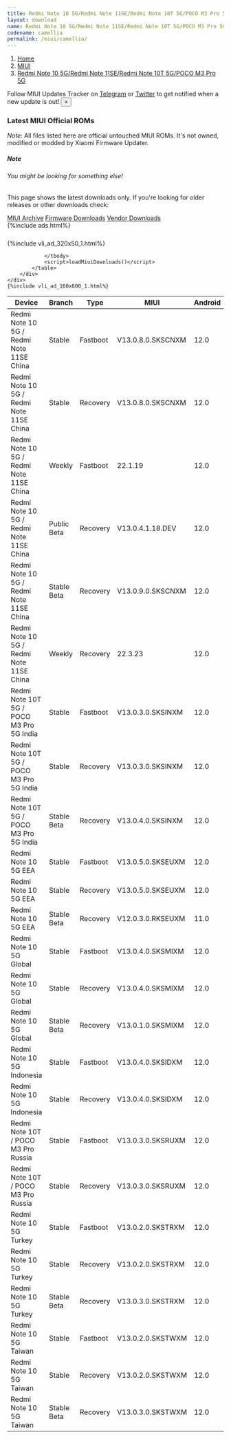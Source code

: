 ```yaml
---
title: Redmi Note 10 5G/Redmi Note 11SE/Redmi Note 10T 5G/POCO M3 Pro 5G (camellia) MIUI Downloads
layout: download
name: Redmi Note 10 5G/Redmi Note 11SE/Redmi Note 10T 5G/POCO M3 Pro 5G
codename: camellia
permalink: /miui/camellia/
---
```

<nav aria-label="breadcrumb">
    <ol class="breadcrumb">
        <li class="breadcrumb-item"><a href="/">Home</a></li>
        <li class="breadcrumb-item"><a href="/miui/">MIUI</a></li>
        <li class="breadcrumb-item active" aria-current="page"><a href="/miui/camellia/">Redmi Note 10 5G/Redmi Note 11SE/Redmi Note 10T 5G/POCO M3 Pro 5G</a></li>
    </ol>
</nav>
<div class="alert alert-primary alert-dismissible fade show" role="alert">
    Follow MIUI Updates Tracker on <a href="https://t.me/MIUIUpdatesTracker" class="alert-link">Telegram</a>
     or <a href="https://twitter.com/MiFwUpdater" class="alert-link">Twitter</a> to get notified when a new update is out!
    <button type="button" class="close" data-dismiss="alert" aria-label="Close">
        <span aria-hidden="true">&times;</span>
    </button>
</div>

### Latest MIUI Official ROMs
*Note*: All files listed here are official untouched MIUI ROMs. It's not owned, modified or modded by Xiaomi Firmware Updater.
<div class="card">
  <div class="card-body">
    <h5 class="card-title">Note</h5>
    <h6 class="card-subtitle mb-2 text-muted">You might be looking for something else!</h6>
    <p class="card-text">This page shows the latest downloads only.
     If you're looking for older releases or other downloads check:</p>
    <a href="/archive/miui/camellia/" class="card-link">MIUI Archive</a>
    <a href="/firmware/camellia/" class="card-link">Firmware Downloads</a>
    <a href="/vendor/camellia/" class="card-link">Vendor Downloads</a>
  </div>
</div>
{%include ads.html%}
<div class="row justify-content-center">
    <div class="col-10">
        <div class="table-responsive-md" style="margin-top: 25px;">
            {%include vli_ad_320x50_1.html%}
            <table id="miui" class="display dt-responsive nowrap compact table table-striped table-hover table-sm">
                <thead class="thead-dark">
                    <tr>
                        <th data-ref="device">Device</th>
                        <th data-ref="branch">Branch</th>
                        <th data-ref="type">Type</th>
                        <th data-ref="miui">MIUI</th>
                        <th data-ref="android">Android</th>
                        <th data-ref="size">Size</th>
                        <th data-ref="size">Date</th>
                        <th data-ref="link">Link</th>
                    </tr>
                </thead>
                <tbody>
                <tr><td>Redmi Note 10 5G / Redmi Note 11SE China</td><td>Stable</td><td>Fastboot</td><td>V13.0.8.0.SKSCNXM</td><td>12.0</td><td>5.5 GB</td><td>2022-11-20</td><td><a href="/miui/camellia/stable/V13.0.8.0.SKSCNXM/">Download</a></td></tr>
<tr><td>Redmi Note 10 5G / Redmi Note 11SE China</td><td>Stable</td><td>Recovery</td><td>V13.0.8.0.SKSCNXM</td><td>12.0</td><td>4.0 GB</td><td>2022-11-28</td><td><a href="/miui/camellia/stable/V13.0.8.0.SKSCNXM/">Download</a></td></tr>
<tr><td>Redmi Note 10 5G / Redmi Note 11SE China</td><td>Weekly</td><td>Fastboot</td><td>22.1.19</td><td>12.0</td><td>5.5 GB</td><td>2022-01-19</td><td><a href="/miui/camellia/weekly/22.1.19/">Download</a></td></tr>
<tr><td>Redmi Note 10 5G / Redmi Note 11SE China</td><td>Public Beta</td><td>Recovery</td><td>V13.0.4.1.18.DEV</td><td>12.0</td><td>3.7 GB</td><td>2022-03-25</td><td><a href="/miui/camellia/public beta/V13.0.4.1.18.DEV/">Download</a></td></tr>
<tr><td>Redmi Note 10 5G / Redmi Note 11SE China</td><td>Stable Beta</td><td>Recovery</td><td>V13.0.9.0.SKSCNXM</td><td>12.0</td><td>4.0 GB</td><td>2022-12-05</td><td><a href="/miui/camellia/stable beta/V13.0.9.0.SKSCNXM/">Download</a></td></tr>
<tr><td>Redmi Note 10 5G / Redmi Note 11SE China</td><td>Weekly</td><td>Recovery</td><td>22.3.23</td><td>12.0</td><td>4.0 GB</td><td>2022-03-24</td><td><a href="/miui/camellia/weekly/22.3.23/">Download</a></td></tr>
<tr><td>Redmi Note 10T 5G / POCO M3 Pro 5G India</td><td>Stable</td><td>Fastboot</td><td>V13.0.3.0.SKSINXM</td><td>12.0</td><td>4.4 GB</td><td>2022-08-17</td><td><a href="/miui/camellia/stable/V13.0.3.0.SKSINXM/">Download</a></td></tr>
<tr><td>Redmi Note 10T 5G / POCO M3 Pro 5G India</td><td>Stable</td><td>Recovery</td><td>V13.0.3.0.SKSINXM</td><td>12.0</td><td>3.1 GB</td><td>2022-08-24</td><td><a href="/miui/camellia/stable/V13.0.3.0.SKSINXM/">Download</a></td></tr>
<tr><td>Redmi Note 10T 5G / POCO M3 Pro 5G India</td><td>Stable Beta</td><td>Recovery</td><td>V13.0.4.0.SKSINXM</td><td>12.0</td><td>3.1 GB</td><td>2022-11-08</td><td><a href="/miui/camellia/stable beta/V13.0.4.0.SKSINXM/">Download</a></td></tr>
<tr><td>Redmi Note 10 5G EEA</td><td>Stable</td><td>Fastboot</td><td>V13.0.5.0.SKSEUXM</td><td>12.0</td><td>5.9 GB</td><td>2022-11-21</td><td><a href="/miui/camellian/stable/V13.0.5.0.SKSEUXM/">Download</a></td></tr>
<tr><td>Redmi Note 10 5G EEA</td><td>Stable</td><td>Recovery</td><td>V13.0.5.0.SKSEUXM</td><td>12.0</td><td>3.2 GB</td><td>2022-11-24</td><td><a href="/miui/camellian/stable/V13.0.5.0.SKSEUXM/">Download</a></td></tr>
<tr><td>Redmi Note 10 5G EEA</td><td>Stable Beta</td><td>Recovery</td><td>V12.0.3.0.RKSEUXM</td><td>11.0</td><td>2.3 GB</td><td>2021-04-28</td><td><a href="/miui/camellian/stable beta/V12.0.3.0.RKSEUXM/">Download</a></td></tr>
<tr><td>Redmi Note 10 5G Global</td><td>Stable</td><td>Fastboot</td><td>V13.0.4.0.SKSMIXM</td><td>12.0</td><td>6.0 GB</td><td>2022-11-16</td><td><a href="/miui/camellian/stable/V13.0.4.0.SKSMIXM/">Download</a></td></tr>
<tr><td>Redmi Note 10 5G Global</td><td>Stable</td><td>Recovery</td><td>V13.0.4.0.SKSMIXM</td><td>12.0</td><td>3.2 GB</td><td>2022-11-24</td><td><a href="/miui/camellian/stable/V13.0.4.0.SKSMIXM/">Download</a></td></tr>
<tr><td>Redmi Note 10 5G Global</td><td>Stable Beta</td><td>Recovery</td><td>V13.0.1.0.SKSMIXM</td><td>12.0</td><td>3.0 GB</td><td>2022-04-27</td><td><a href="/miui/camellian/stable beta/V13.0.1.0.SKSMIXM/">Download</a></td></tr>
<tr><td>Redmi Note 10 5G Indonesia</td><td>Stable</td><td>Fastboot</td><td>V13.0.4.0.SKSIDXM</td><td>12.0</td><td>5.5 GB</td><td>2022-11-01</td><td><a href="/miui/camellian/stable/V13.0.4.0.SKSIDXM/">Download</a></td></tr>
<tr><td>Redmi Note 10 5G Indonesia</td><td>Stable</td><td>Recovery</td><td>V13.0.4.0.SKSIDXM</td><td>12.0</td><td>3.2 GB</td><td>2022-11-15</td><td><a href="/miui/camellian/stable/V13.0.4.0.SKSIDXM/">Download</a></td></tr>
<tr><td>Redmi Note 10T / POCO M3 Pro Russia</td><td>Stable</td><td>Fastboot</td><td>V13.0.3.0.SKSRUXM</td><td>12.0</td><td>5.4 GB</td><td>2022-11-17</td><td><a href="/miui/camellian/stable/V13.0.3.0.SKSRUXM/">Download</a></td></tr>
<tr><td>Redmi Note 10T / POCO M3 Pro Russia</td><td>Stable</td><td>Recovery</td><td>V13.0.3.0.SKSRUXM</td><td>12.0</td><td>3.2 GB</td><td>2022-11-23</td><td><a href="/miui/camellian/stable/V13.0.3.0.SKSRUXM/">Download</a></td></tr>
<tr><td>Redmi Note 10 5G Turkey</td><td>Stable</td><td>Fastboot</td><td>V13.0.2.0.SKSTRXM</td><td>12.0</td><td>5.2 GB</td><td>2022-09-07</td><td><a href="/miui/camellian/stable/V13.0.2.0.SKSTRXM/">Download</a></td></tr>
<tr><td>Redmi Note 10 5G Turkey</td><td>Stable</td><td>Recovery</td><td>V13.0.2.0.SKSTRXM</td><td>12.0</td><td>3.2 GB</td><td>2022-09-16</td><td><a href="/miui/camellian/stable/V13.0.2.0.SKSTRXM/">Download</a></td></tr>
<tr><td>Redmi Note 10 5G Turkey</td><td>Stable Beta</td><td>Recovery</td><td>V13.0.3.0.SKSTRXM</td><td>12.0</td><td>3.2 GB</td><td>2022-12-01</td><td><a href="/miui/camellian/stable beta/V13.0.3.0.SKSTRXM/">Download</a></td></tr>
<tr><td>Redmi Note 10 5G Taiwan</td><td>Stable</td><td>Fastboot</td><td>V13.0.2.0.SKSTWXM</td><td>12.0</td><td>4.8 GB</td><td>2022-09-15</td><td><a href="/miui/camellian/stable/V13.0.2.0.SKSTWXM/">Download</a></td></tr>
<tr><td>Redmi Note 10 5G Taiwan</td><td>Stable</td><td>Recovery</td><td>V13.0.2.0.SKSTWXM</td><td>12.0</td><td>3.1 GB</td><td>2022-09-27</td><td><a href="/miui/camellian/stable/V13.0.2.0.SKSTWXM/">Download</a></td></tr>
<tr><td>Redmi Note 10 5G Taiwan</td><td>Stable Beta</td><td>Recovery</td><td>V13.0.3.0.SKSTWXM</td><td>12.0</td><td>3.1 GB</td><td>2022-12-01</td><td><a href="/miui/camellian/stable beta/V13.0.3.0.SKSTWXM/">Download</a></td></tr>

                </tbody>
                <script>loadMiuiDownloads()</script>
            </table>
        </div>
    </div>
    {%include vli_ad_160x600_1.html%}
</div>
